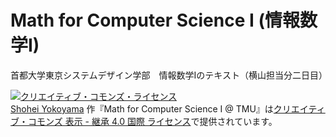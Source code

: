 # Math for Computer Science I (情報数学I)
首都大学東京システムデザイン学部　情報数学Iのテキスト（横山担当分二日目）

<a rel="license" href="http://creativecommons.org/licenses/by-sa/4.0/"><img alt="クリエイティブ・コモンズ・ライセンス" style="border-width:0" src="https://i.creativecommons.org/l/by-sa/4.0/88x31.png" /></a><br /><a xmlns:cc="http://creativecommons.org/ns#" href="https://github.com/YokoyamaLab/Math4CS" property="cc:attributionName" rel="cc:attributionURL">Shohei Yokoyama</a> 作『<span xmlns:dct="http://purl.org/dc/terms/" property="dct:title">Math for Computer Science I @ TMU</span>』は<a rel="license" href="http://creativecommons.org/licenses/by-sa/4.0/">クリエイティブ・コモンズ 表示 - 継承 4.0 国際 ライセンス</a>で提供されています。

